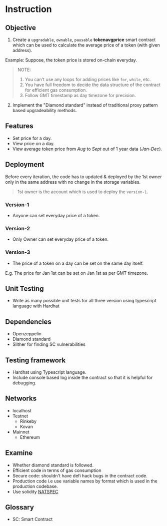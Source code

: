# Instruction

## Objective
1. Create a `upgradable`, `ownable`, `pausable` __tokenavgprice__ smart contract which can be used to calculate the average price of a token (with given address).

Example: Suppose, the token price is stored on-chain everyday.
> NOTE: 
> 1. You can't use any loops for adding prices like `for`, `while`, etc.
> 2. You have full freedom to decide the data structure of the contract for efficient gas consumption.
> 3. Follow GMT timestamp as day timezone for precision.

2. Implement the "Diamond standard" instead of traditional proxy pattern based upgradeability methods.

## Features
* Set price for a day.
* View price on a day.
* View average token price from _Aug_ to _Sept_ out of 1 year data (_Jan_-_Dec_).

## Deployment
Before every iteration, the code has to updated & deployed by the 1st owner only in the same address with no change in the storage variables.

> 1st owner is the account which is used to deploy the `version-1`.

### Version-1
* Anyone can set everyday price of a token.

### Version-2
* Only Owner can set everyday price of a token.

### Version-3
* The price of a token on a day can be set on the same day itself.

E.g. The price for Jan 1st can be set on Jan 1st as per GMT timezone. 

## Unit Testing
* Write as many possible unit tests for all three version using typescript language with Hardhat

## Dependencies
* Openzeppelin
* Diamond standard
* Slither for finding SC vulnerabilities

## Testing framework
* Hardhat using Typescript language.
* Include console based log inside the contract so that it is helpful for debugging.

## Networks
* localhost
* Testnet
	- Rinkeby
	- Kovan
* Mainnet
	- Ethereum

## Examine
* Whether diamond standard is followed.
* Efficient code in terms of gas consumption
* Secure code: shouldn't have defi hack bugs in the contract code.
* Production code i.e use variable names by format which is used in the production codebase.
* Use solidity [NATSPEC](https://docs.soliditylang.org/en/latest/style-guide.html#natspec)

## Glossary
* SC: Smart Contract
